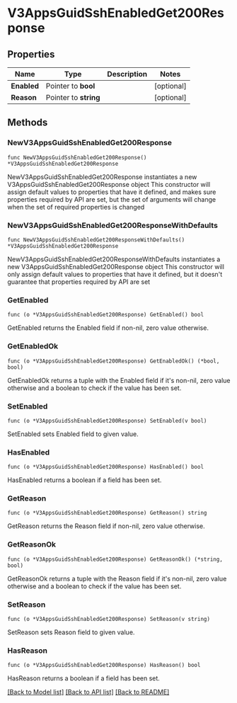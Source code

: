 # V3AppsGuidSshEnabledGet200Response

## Properties

Name | Type | Description | Notes
------------ | ------------- | ------------- | -------------
**Enabled** | Pointer to **bool** |  | [optional] 
**Reason** | Pointer to **string** |  | [optional] 

## Methods

### NewV3AppsGuidSshEnabledGet200Response

`func NewV3AppsGuidSshEnabledGet200Response() *V3AppsGuidSshEnabledGet200Response`

NewV3AppsGuidSshEnabledGet200Response instantiates a new V3AppsGuidSshEnabledGet200Response object
This constructor will assign default values to properties that have it defined,
and makes sure properties required by API are set, but the set of arguments
will change when the set of required properties is changed

### NewV3AppsGuidSshEnabledGet200ResponseWithDefaults

`func NewV3AppsGuidSshEnabledGet200ResponseWithDefaults() *V3AppsGuidSshEnabledGet200Response`

NewV3AppsGuidSshEnabledGet200ResponseWithDefaults instantiates a new V3AppsGuidSshEnabledGet200Response object
This constructor will only assign default values to properties that have it defined,
but it doesn't guarantee that properties required by API are set

### GetEnabled

`func (o *V3AppsGuidSshEnabledGet200Response) GetEnabled() bool`

GetEnabled returns the Enabled field if non-nil, zero value otherwise.

### GetEnabledOk

`func (o *V3AppsGuidSshEnabledGet200Response) GetEnabledOk() (*bool, bool)`

GetEnabledOk returns a tuple with the Enabled field if it's non-nil, zero value otherwise
and a boolean to check if the value has been set.

### SetEnabled

`func (o *V3AppsGuidSshEnabledGet200Response) SetEnabled(v bool)`

SetEnabled sets Enabled field to given value.

### HasEnabled

`func (o *V3AppsGuidSshEnabledGet200Response) HasEnabled() bool`

HasEnabled returns a boolean if a field has been set.

### GetReason

`func (o *V3AppsGuidSshEnabledGet200Response) GetReason() string`

GetReason returns the Reason field if non-nil, zero value otherwise.

### GetReasonOk

`func (o *V3AppsGuidSshEnabledGet200Response) GetReasonOk() (*string, bool)`

GetReasonOk returns a tuple with the Reason field if it's non-nil, zero value otherwise
and a boolean to check if the value has been set.

### SetReason

`func (o *V3AppsGuidSshEnabledGet200Response) SetReason(v string)`

SetReason sets Reason field to given value.

### HasReason

`func (o *V3AppsGuidSshEnabledGet200Response) HasReason() bool`

HasReason returns a boolean if a field has been set.


[[Back to Model list]](../README.md#documentation-for-models) [[Back to API list]](../README.md#documentation-for-api-endpoints) [[Back to README]](../README.md)


